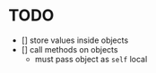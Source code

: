 # TODO
- [] store values inside objects
- [] call methods on objects
    - must pass object as `self` local
